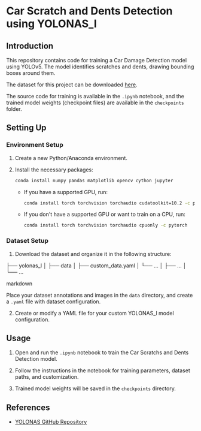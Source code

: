 # Car Scratch and Dents Detection using YOLONAS_l

## Introduction

This repository contains code for training a Car Damage Detection model using YOLOv5. The model identifies scratches and dents, drawing bounding boxes around them.

The dataset for this project can be downloaded [here](https://www.kaggle.com/datasets/lplenka/coco-car-damage-detection-dataset).

The source code for training is available in the `.ipynb` notebook, and the trained model weights (checkpoint files) are available in the `checkpoints` folder.

## Setting Up

### Environment Setup

1. Create a new Python/Anaconda environment.

2. Install the necessary packages:

    ```bash
    conda install numpy pandas matplotlib opencv cython jupyter
    ```

    - If you have a supported GPU, run:

      ```bash
      conda install torch torchvision torchaudio cudatoolkit=10.2 -c pytorch
      ```

    - If you don't have a supported GPU or want to train on a CPU, run:

      ```bash
      conda install torch torchvision torchaudio cpuonly -c pytorch
      ```

### Dataset Setup

1. Download the dataset and organize it in the following structure:


├── yolonas_l
│ ├── data
│ ├── custom_data.yaml
│ └── ...
│ ├── ...
│ └── ...

markdown


Place your dataset annotations and images in the `data` directory, and create a `.yaml` file with dataset configuration.

2. Create or modify a YAML file for your custom YOLONAS_l model configuration.

## Usage

1. Open and run the `.ipynb` notebook to train the Car Scratchs and Dents Detection model.

2. Follow the instructions in the notebook for training parameters, dataset paths, and customization.

3. Trained model weights will be saved in the `checkpoints` directory.

## References

- [YOLONAS GitHub Repository](https://github.com/Deci-AI/super-gradients/blob/master/YOLONAS)



